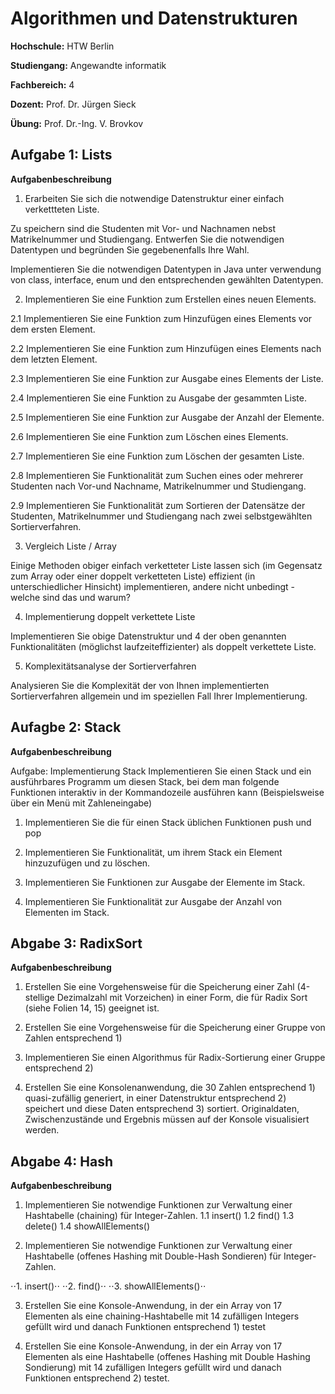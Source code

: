 # Algorithmen und Datenstrukturen

**Hochschule:** HTW Berlin

**Studiengang:** Angewandte informatik

**Fachbereich:** 4

**Dozent:** Prof. Dr. Jürgen Sieck

**Übung:** Prof. Dr.-Ing. V. Brovkov



## Aufgabe 1: Lists

**Aufgabenbeschreibung**

1. Erarbeiten Sie sich die notwendige Datenstruktur einer einfach verkettteten Liste.

Zu speichern sind die Studenten mit Vor- und Nachnamen nebst Matrikelnummer und Studiengang. Entwerfen Sie die notwendigen Datentypen und begründen Sie gegebenenfalls Ihre Wahl.

Implementieren Sie die notwendigen Datentypen in Java unter verwendung von class, interface, enum und den entsprechenden gewählten Datentypen.

2. Implementieren Sie eine Funktion zum Erstellen eines neuen Elements.

2.1 Implementieren Sie eine Funktion zum Hinzufügen eines Elements vor dem ersten Element.

2.2 Implementieren Sie eine Funktion zum Hinzufügen eines Elements nach dem letzten Element.

2.3 Implementieren Sie eine Funktion zur Ausgabe eines Elements der Liste.

2.4 Implementieren Sie eine Funktion zu Ausgabe der gesammten Liste.

2.5 Implementieren Sie eine Funktion zur Ausgabe der Anzahl der Elemente.

2.6 Implementieren Sie eine Funktion zum Löschen eines Elements.

2.7 Implementieren Sie eine Funktion zum Löschen der gesamten Liste.

2.8 Implementieren Sie Funktionalität zum Suchen eines oder mehrerer Studenten nach Vor-und Nachname, Matrikelnummer und Studiengang.

2.9 Implementieren Sie Funktionalität zum Sortieren der Datensätze der Studenten, Matrikelnummer und Studiengang nach zwei selbstgewählten Sortierverfahren.

3. Vergleich Liste / Array

Einige Methoden obiger einfach verketteter Liste lassen sich (im Gegensatz zum Array oder einer doppelt verketteten Liste) effizient (in unterschiedlicher Hinsicht) implementieren, andere nicht unbedingt - welche sind das und warum?

4. Implementierung doppelt verkettete Liste

Implementieren Sie obige Datenstruktur und 4 der oben genannten Funktionalitäten (möglichst laufzeiteffizienter) als doppelt verkettete Liste.

5. Komplexitätsanalyse der Sortierverfahren

Analysieren Sie die Komplexität der von Ihnen implementierten Sortierverfahren allgemein und im speziellen Fall Ihrer Implementierung.


## Aufagbe 2: Stack

**Aufgabenbeschreibung**

Aufgabe: Implementierung Stack
Implementieren Sie einen Stack und ein ausführbares Programm um diesen Stack, bei dem man folgende Funktionen interaktiv in der Kommandozeile ausführen kann (Beispielsweise über ein Menü mit Zahleneingabe)

1. Implementieren Sie die für einen Stack üblichen Funktionen push und pop

2. Implementieren Sie Funktionalität, um ihrem Stack ein Element hinzuzufügen und zu löschen.

3. Implementieren Sie Funktionen zur Ausgabe der Elemente im Stack.

4. Implementieren Sie Funktionalität zur Ausgabe der Anzahl von Elementen im Stack.



## Abgabe 3: RadixSort

**Aufgabenbeschreibung**

1. Erstellen Sie eine Vorgehensweise für die Speicherung einer Zahl (4-stellige Dezimalzahl mit Vorzeichen) in einer Form, die für Radix Sort (siehe Folien 14, 15) geeignet ist.

2. Erstellen Sie eine Vorgehensweise für die Speicherung einer Gruppe von Zahlen entsprechend 1)

3. Implementieren Sie einen Algorithmus für Radix-Sortierung einer Gruppe entsprechend 2)

4. Erstellen Sie eine Konsolenanwendung, die 30 Zahlen entsprechend 1) quasi-zufällig generiert, in einer Datenstruktur entsprechend 2) speichert und diese Daten entsprechend 3) sortiert. Originaldaten, Zwischenzustände und Ergebnis müssen auf der Konsole visualisiert werden.


## Abgabe 4: Hash

**Aufgabenbeschreibung**

1. Implementieren Sie notwendige Funktionen zur Verwaltung einer Hashtabelle (chaining) für Integer-Zahlen.
1.1 insert()
1.2 find()
1.3 delete()
1.4 showAllElements()

2. Implementieren Sie notwendige Funktionen zur Verwaltung einer Hashtabelle (offenes Hashing mit Double-Hash Sondieren) für Integer- Zahlen.

⋅⋅1. insert()⋅⋅
⋅⋅2. find()⋅⋅
⋅⋅3. showAllElements()⋅⋅

3. Erstellen Sie eine Konsole-Anwendung, in der ein Array von 17 Elementen als eine chaining-Hashtabelle mit 14 zufälligen Integers
gefüllt wird und danach Funktionen entsprechend 1) testet

4. Erstellen Sie eine Konsole-Anwendung, in der ein Array von 17 Elementen als eine Hashtabelle (offenes Hashing mit Double Hashing
Sondierung) mit 14 zufälligen Integers gefüllt wird und danach Funktionen entsprechend 2) testet.


